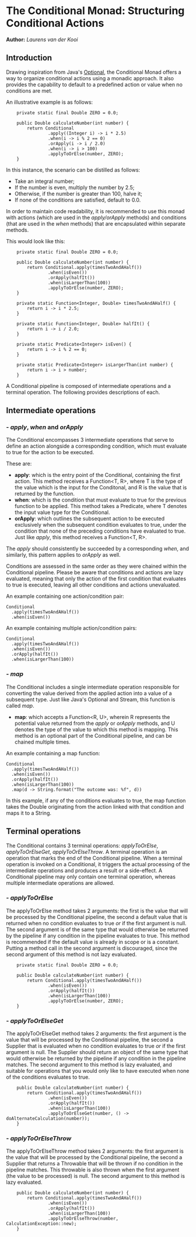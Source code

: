 # The Conditional Monad: Structuring Conditional Actions

**Author:** _Laurens van der Kooi_ 

## Introduction
Drawing inspiration from Java's [Optional](https://docs.oracle.com/en/java/javase/17/docs/api/java.base/java/util/Optional.html), the Conditional Monad offers a way to organize conditional actions using a monadic approach. It also provides the capability to default to a predefined action or value when no conditions are met.

An illustrative example is as follows:

```
    private static final Double ZERO = 0.0;

    public Double calculateNumber(int number) {
        return Conditional
                .apply((Integer i) -> i * 2.5)
                .when(i -> i % 2 == 0)
                .orApply(i -> i / 2.0)
                .when(i -> i > 100)
                .applyToOrElse(number, ZERO);
    }
```

In this instance, the scenario can be distilled as follows:

- Take an integral number;
- If the number is even, multiply the number by 2.5;
- Otherwise, if the number is greater than 100, halve it;
- If none of the conditions are satisfied, default to 0.0.

In order to maintain code readability, it is recommended to use this monad with actions (which are used in the _apply/orApply_ methods) and conditions (that are used in the _when_ methods) that are encapsulated within separate methods.

This would look like this:

```
    private static final Double ZERO = 0.0;

    public Double calculateNumber(int number) {
        return Conditional.apply(timesTwoAndAHalf())
                .when(isEven())
                .orApply(halfIt())
                .when(isLargerThan(100))
                .applyToOrElse(number, ZERO);
    }
    
    private static Function<Integer, Double> timesTwoAndAHalf() {
        return i -> i * 2.5;
    }

    private static Function<Integer, Double> halfIt() {
        return i -> i / 2.0;
    }

    private static Predicate<Integer> isEven() {
        return i -> i % 2 == 0;
    }

    private static Predicate<Integer> isLargerThan(int number) {
        return i -> i > number;
    }
```

A Conditional pipeline is composed of intermediate operations and a terminal operation. The following provides descriptions of each.

## Intermediate operations

### - _apply_, _when_ and _orApply_
The Conditional encompasses 3 intermediate operations that serve to define an action alongside a corresponding condition, which must evaluate to true for the action to be executed.

These are:
- **apply**: which is the entry point of the Conditional, containing the first action. This method receives a Function<T, R>, where T is the type of the value which is the input for the Conditonal, and R is the value that is returned by the function.
- **when**: which is the condition that must evaluate to true for the previous function to be applied. This method takes a Predicate<T>, where T denotes the input value type for the Conditional.
- **orApply**: which outlines the subsequent action to be executed exclusively when the subsequent condition evaluates to true, under the condition that none of the preceding conditions have evaluated to true. Just like _apply_, this method receives a Function<T, R>.

The _apply_ should consistently be succeeded by a corresponding _when_, and similarly, this pattern applies to _orApply_ as well.

Conditions are assessed in the same order as they were chained within the Conditional pipeline. Please be aware that conditions and actions are lazy evaluated, meaning that only the action of the first condition that evaluates to true is executed, leaving all other conditions and actions unevaluated.

An example containing one action/condition pair:

```
Conditional
  .apply(timesTwoAndAHalf())
  .when(isEven())
```

An example containing multiple action/condition pairs:

```
Conditional
  .apply(timesTwoAndAHalf())
  .when(isEven())
  .orApply(halfIt())
  .when(isLargerThan(100))
```

### - _map_
The Conditional includes a single intermediate operation responsible for converting the value derived from the applied action into a value of a subsequent type. Just like Java's Optional and Stream, this function is called _map_.

- **map**: which accepts a Function<R, U>, wherein R represents the potential value returned from the _apply_ or _orApply_ methods, and U denotes the type of the value to which this method is mapping. This method is an optional part of the Conditional pipeline, and can be chained multiple times.

An example containing a map function:

```
Conditional
  .apply(timesTwoAndAHalf())
  .when(isEven())
  .orApply(halfIt())
  .when(isLargerThan(100))
  .map(d -> String.format("The outcome was: %f", d))
```

In this example, if any of the conditions evaluates to true, the map function takes the Double originating from the action linked with that condition and maps it to a String.

## Terminal operations
The Conditional contains 3 terminal operations: _applyToOrElse_, _applyToOrElseGet_, _applyToOrElseThrow_. A terminal operation is an operation that marks the end of the Conditional pipeline. When a terminal operation is invoked on a Conditional, it triggers the actual processing of the intermediate operations and produces a result or a side-effect. A Conditional pipeline may only contain one terminal operation, whereas multiple intermediate operations are allowed.

### - _applyToOrElse_
The applyToOrElse method takes 2 arguments: the first is the value that will be processed by the Conditional pipeline, the second a default value that is returned when no condition evaluates to true _or_ if the first argument is null. The second argument is of the same type that would otherwise be returned by the pipeline if any condition in the pipeline evaluates to true. This method is recommended if the default value is already in scope or is a constant. Putting a method call in the second argument is discouraged, since the second argument of this method is not lazy evaluated.  

```
    private static final Double ZERO = 0.0;

    public Double calculateNumber(int number) {
        return Conditional.apply(timesTwoAndAHalf())
                .when(isEven())
                .orApply(halfIt())
                .when(isLargerThan(100))
                .applyToOrElse(number, ZERO);
    }
```

### - _applyToOrElseGet_
The applyToOrElseGet method takes 2 arguments: the first argument is the value that will be processed by the Conditional pipeline, the second a Supplier that is evaluated when no condition evaluates to true _or_ if the first argument is null. The Supplier should return an object of the same type that would otherwise be returned by the pipeline if any condition in the pipeline matches. The second argument to this method is lazy evaluated, and suitable for operations that you would only like to have executed when none of the conditions evaluates to true.

```
    public Double calculateNumber(int number) {
        return Conditional.apply(timesTwoAndAHalf())
                .when(isEven())
                .orApply(halfIt())
                .when(isLargerThan(100))
                .applyToOrElseGet(number, () -> doAlternateCalculation(number));
    }
```

### - _applyToOrElseThrow_
The applyToOrElseThrow method takes 2 arguments: the first argument is the value that will be processed by the Conditional pipeline, the second a Supplier that returns a Throwable that will be thrown if no condition in the pipeline matches. This throwable is also thrown when the first argument (the value to be processed) is null. The second argument to this method is lazy evaluated.

```
    public Double calculateNumber(int number) {
        return Conditional.apply(timesTwoAndAHalf())
                .when(isEven())
                .orApply(halfIt())
                .when(isLargerThan(100))
                .applyToOrElseThrow(number, CalculationException::new);
    }
```
